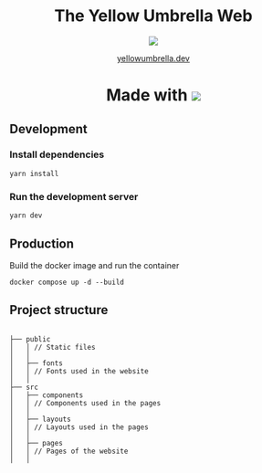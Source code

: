 <h1 align="center">
    The Yellow Umbrella Web
</h1>


<p align="center">
  <img src="https://yellowumbrella.dev/yellowumbrella512.png">
</p>

<p align="center">
  <a href="https://yellowumbrella.dev">yellowumbrella.dev</a>
</p>

<h1 align="center">
    Made with 
    <img align="center" src="https://yellowumbrella.dev/Astro.svg">
</h1>

## Development
### Install dependencies

``yarn install``

### Run the development server

``yarn dev``

## Production

Build the docker image and run the container

``docker compose up -d --build``

## Project structure

```text

├── public
│   │ // Static files
│   │
│   ├── fonts
│   │ // Fonts used in the website
│   │
├── src
│   ├── components
│   │ // Components used in the pages
│   │
│   ├── layouts
│   │ // Layouts used in the pages
│   │
│   ├── pages
│   │ // Pages of the website
│   │
